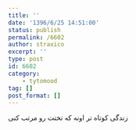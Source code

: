 ```yaml
---
title: ''
date: '1396/6/25 14:51:00'
status: publish
permalink: /6602
author: straxico
excerpt: ''
type: post
id: 6602
category:
    - tytomood
tag: []
post_format: []
---
```

زندگی کوتاه تر اونه که تختت رو مرتب کنی